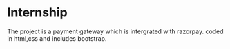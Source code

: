 # Internship
The project is a payment gateway which is intergrated with razorpay.
coded in html,css and includes bootstrap.
